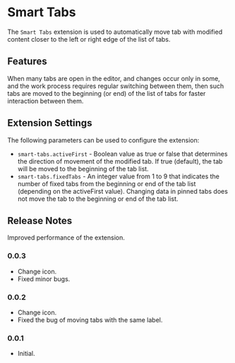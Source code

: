 # Smart Tabs

The `Smart Tabs` extension is used to automatically move tab with modified content closer to the left or right edge of the list of tabs.

## Features

When many tabs are open in the editor, and changes occur only in some, and the work process requires regular switching between them, then such tabs are moved to the beginning (or end) of the list of tabs for faster interaction between them.

## Extension Settings

The following parameters can be used to configure the extension:

- `smart-tabs.activeFirst` - Boolean value as true or false that determines the direction of movement of the modified tab. If true (default), the tab will be moved to the beginning of the tab list.
- `smart-tabs.fixedTabs` - An integer value from 1 to 9 that indicates the number of fixed tabs from the beginning or end of the tab list (depending on the activeFirst value). Changing data in pinned tabs does not move the tab to the beginning or end of the tab list.

## Release Notes

Improved performance of the extension.

### 0.0.3

- Change icon.
- Fixed minor bugs.

### 0.0.2

- Change icon.
- Fixed the bug of moving tabs with the same label.

### 0.0.1

- Initial.

